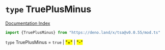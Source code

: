 # `type` TruePlusMinus

[Documentation Index](../README.md)

```ts
import {TruePlusMinus} from "https://deno.land/x/tsa@v0.0.55/mod.ts"
```

`type` TruePlusMinus = `true` | <mark>"+"</mark> | <mark>"-"</mark>